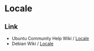 
# Locale

## Link

* Ubuntu Community Help Wiki / [Locale](https://help.ubuntu.com/community/Locale)
* Debian Wiki / [Locale](https://wiki.debian.org/Locale)
